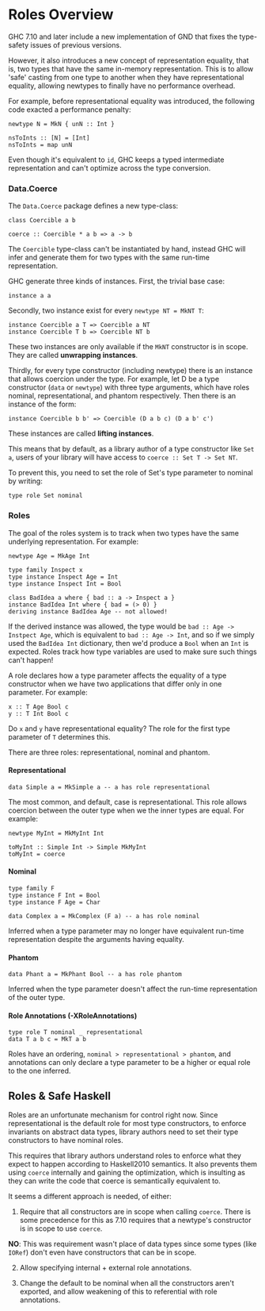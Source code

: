# Roles Overview


GHC 7.10 and later include a new implementation of GND that fixes the type-safety issues of previous versions.


However, it also introduces a new concept of representation equality, that is, two types that have the same in-memory representation. This is to allow 'safe' casting from one type to another when they have representational equality, allowing newtypes to finally have no performance overhead.


For example, before representational equality was introduced, the following code exacted a performance penalty:

```wiki
newtype N = MkN { unN :: Int }

nsToInts :: [N] = [Int]
nsToInts = map unN
```


Even though it's equivalent to `id`, GHC keeps a typed intermediate representation and can't optimize across the type conversion.

### Data.Coerce


The `Data.Coerce` package defines a new type-class:

```wiki
class Coercible a b

coerce :: Coercible * a b => a -> b
```


The `Coercible` type-class can't be instantiated by hand, instead GHC will infer and generate them for two types with the same run-time representation.


GHC generate three kinds of instances. First, the trivial base case:

```wiki
instance a a
```


Secondly, two instance exist for every `newtype NT = MkNT T`:

```wiki
instance Coercible a T => Coercible a NT
instance Coercible T b => Coercible NT b
```


These two instances are only available if the `MkNT` constructor is in scope. They are called **unwrapping instances**.


Thirdly, for every type constructor (including newtype) there is an instance that allows coercion under the type. For example, let D be a type constructor (`data` or `newtype`) with three type arguments, which have roles nominal, representational, and phantom respectively. Then there is an instance of the form:

```wiki
instance Coercible b b' => Coercible (D a b c) (D a b' c')
```


These instances are called **lifting instances**.


This means that by default, as a library author of a type constructor like `Set a`, users of your library will have access to `coerce :: Set T -> Set NT`.


To prevent this, you need to set the role of Set's type parameter to nominal by writing:

```wiki
type role Set nominal
```

### Roles


The goal of the roles system is to track when two types have the same
underlying representation. For example:

```wiki
newtype Age = MkAge Int

type family Inspect x
type instance Inspect Age = Int
type instance Inspect Int = Bool

class BadIdea a where { bad :: a -> Inspect a }
instance BadIdea Int where { bad = (> 0) }
deriving instance BadIdea Age -- not allowed!
```


If the derived instance was allowed, the type would be `bad :: Age -> Instpect Age`, which is equivalent to `bad :: Age -> Int`, and so if we simply used the `BadIdea Int` dictionary, then we'd produce a `Bool` when an `Int` is expected. Roles track how type variables are used to make sure
such things can't happen!


A role declares how a type parameter affects the equality of a type constructor when we have two applications that differ only in one parameter. For example:

```wiki
x :: T Age Bool c
y :: T Int Bool c
```


Do `x` and `y` have representational equality? The role for the first type parameter of `T` determines this.


There are three roles: representational, nominal and phantom.

#### Representational

```wiki
data Simple a = MkSimple a -- a has role representational
```


The most common, and default, case is representational. This role allows
coercion between the outer type when we the inner types are equal. For example:

```wiki
newtype MyInt = MkMyInt Int

toMyInt :: Simple Int -> Simple MkMyInt
toMyInt = coerce
```

#### Nominal

```wiki
type family F
type instance F Int = Bool
type instance F Age = Char

data Complex a = MkComplex (F a) -- a has role nominal
```


Inferred when a type parameter may no longer have equivalent run-time
representation despite the arguments having equality.

#### Phantom

```wiki
data Phant a = MkPhant Bool -- a has role phantom
```


Inferred when the type parameter doesn't affect the run-time representation of
the outer type.

#### Role Annotations (-XRoleAnnotations)

```wiki
type role T nominal _ representational
data T a b c = MkT a b
```


Roles have an ordering, `nominal > representational > phantom`, and annotations
can only declare a type parameter to be a higher or equal role to the one
inferred.

## Roles & Safe Haskell


Roles are an unfortunate mechanism for control right now. Since
representational is the default role for most type constructors, to enforce
invariants on abstract data types, library authors need to set their type
constructors to have nominal roles.


This requires that library authors understand roles to enforce what they expect
to happen according to Haskell2010 semantics. It also prevents them using
`coerce` internally and gaining the optimization, which is insulting as they
can write the code that coerce is semantically equivalent to.


It seems a different approach is needed, of either:


1) Require that all constructors are in scope when calling `coerce`. There is
some precedence for this as 7.10 requires that a newtype's constructor is in
scope to use `coerce`.

**NO**: This was requirement wasn't place of data types since some types (like
`IORef`) don't even have constructors that can be in scope.


2) Allow specifying internal + external role annotations.


3) Change the default to be nominal when all the constructors aren't exported,
and allow weakening of this to referential with role annotations.
